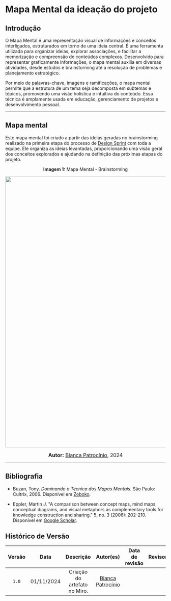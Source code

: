 # Mapa Mental da ideação do projeto

## Introdução

O Mapa Mental é uma representação visual de informações e conceitos interligados, estruturados em torno de uma ideia central. É uma ferramenta utilizada para organizar ideias, explorar associações, e facilitar a memorização e compreensão de conteúdos complexos. Desenvolvido para representar graficamente informações, o mapa mental auxilia em diversas atividades, desde estudos e brainstorming até a resolução de problemas e planejamento estratégico.

Por meio de palavras-chave, imagens e ramificações, o mapa mental permite que a estrutura de um tema seja decomposta em subtemas e tópicos, promovendo uma visão holística e intuitiva do conteúdo. Essa técnica é amplamente usada em educação, gerenciamento de projetos e desenvolvimento pessoal.

---

## Mapa mental

Este mapa mental foi criado a partir das ideias geradas no brainstorming realizado na primeira etapa do processo de [Design Sprint](docs/Base/1.1.DesignSprint.md) com toda a equipe. Ele organiza as ideias levantadas, proporcionando uma visão geral dos conceitos explorados e ajudando na definição das próximas etapas do projeto.
<center>

<p align="center" > <strong> Imagem 1:</Strong> Mapa Mental - Brainstorming</font> <gitbr></p>


<div style="text-align: center;">
    <img src="./Base/Assets/artefato_generalista/mapa_mental/MapaMental.png"  width="850px">
</div>
</center>

<font size="3"><p style="text-align: center"><b>Autor:</b>  [Bianca Patrocínio](https://github.com/BiancaPatrocinio7), 2024</p></font>

---

## Bibliografia

- Buzan, Tony. *Dominando a Técnica dos Mapas Mentais*. São Paulo: Cultrix, 2006. Disponível em [Zoboko](https://zoboko.com/book/6onm8w0q/dominando-a-tecnica-dos-mapas-mentais).

- Eppler, Martin J. "A comparison between concept maps, mind maps, conceptual diagrams, and visual metaphors as complementary tools for knowledge construction and sharing." 5, no. 3 (2006): 202-210. Disponível em [Google Scholar](https://scholar.google.com/).


## Histórico de Versão
| Versão | Data | Descrição | Autor(es) | Data de revisão | Revisor(es) |
| :-: | :-: | :-: | :-: | :-: | :-: |
| `1.0` | 01/11/2024  | Criação do artefato no Miro. | [Bianca Patrocínio](https://github.com/BiancaPatrocinio7) |  |  |

